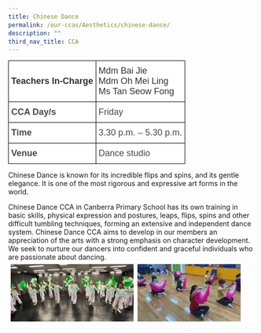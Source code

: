 ```yaml
---
title: Chinese Dance
permalink: /our-ccas/Aesthetics/chinese-dance/
description: ""
third_nav_title: CCA
---
```

<style type="text/css">
.tg  {border-collapse:collapse;border-spacing:0;}
.tg td{border-color:black;border-style:solid;border-width:1px;font-family:Arial, sans-serif;font-size:14px;
  overflow:hidden;padding:10px 5px;word-break:normal;}
.tg th{border-color:black;border-style:solid;border-width:1px;font-family:Arial, sans-serif;font-size:14px;
  font-weight:normal;overflow:hidden;padding:10px 5px;word-break:normal;}
.tg .tg-ntp0{background-color:#FFF;color:#323232;font-size:18px;font-weight:bold;text-align:left;vertical-align:middle}
.tg .tg-y8at{background-color:#FFF;color:#323232;font-size:18px;text-align:left;vertical-align:middle}
.tg .tg-749x{background-color:#FFF;color:#484848;font-size:18px;font-weight:bold;text-align:left;vertical-align:middle}
.tg .tg-hivq{background-color:#FFF;color:#484848;font-size:18px;text-align:left;vertical-align:middle}
</style>
<table class="tg">
<thead>
  <tr>
    <th class="tg-ntp0"><span style="font-weight:bold;color:#323232">Teachers In-Charge</span></th>
    <th class="tg-y8at">Mdm Bai Jie<br>Mdm Oh Mei Ling<br><span style="font-weight:normal;color:#323232">Ms Tan Seow Fong</span></th>
  </tr>
</thead>
<tbody>
  <tr>
    <td class="tg-749x">CCA Day/s</td>
    <td class="tg-hivq"><span style="color:#484848;background-color:#FFF">Friday</span></td>
  </tr>
  <tr>
    <td class="tg-749x">Time</td>
    <td class="tg-hivq"><span style="color:#484848;background-color:#FFF">3.30 p.m. – 5.30 p.m.</span></td>
  </tr>
  <tr>
    <td class="tg-749x">Venue</td>
    <td class="tg-hivq"><span style="color:#484848;background-color:#FFF">Dance studio</span></td>
  </tr>
</tbody>
</table>

Chinese Dance is known for its incredible flips and spins, and its gentle elegance. It is one of the most rigorous and expressive art forms in the world.

Chinese Dance CCA in Canberra Primary School has its own training in basic skills, physical expression and postures, leaps, flips, spins and other difficult tumbling techniques, forming an extensive and independent dance system. Chinese Dance CCA aims to develop in our members an appreciation of the arts with a strong emphasis on character development. We seek to nurture our dancers into confident and graceful individuals who are passionate about dancing.
![](/images/Chinese%20dance%20(2).png)